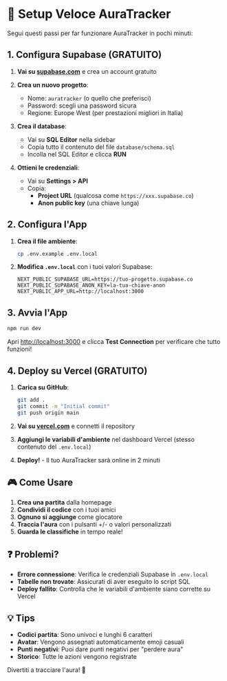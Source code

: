 # 🚀 Setup Veloce AuraTracker

Segui questi passi per far funzionare AuraTracker in pochi minuti:

## 1. Configura Supabase (GRATUITO)

1. **Vai su [supabase.com](https://supabase.com)** e crea un account gratuito
2. **Crea un nuovo progetto**:
   - Nome: `auratracker` (o quello che preferisci)
   - Password: scegli una password sicura
   - Regione: Europe West (per prestazioni migliori in Italia)

3. **Crea il database**:
   - Vai su **SQL Editor** nella sidebar
   - Copia tutto il contenuto del file `database/schema.sql`
   - Incolla nel SQL Editor e clicca **RUN**

4. **Ottieni le credenziali**:
   - Vai su **Settings > API**
   - Copia:
     - **Project URL** (qualcosa come `https://xxx.supabase.co`)
     - **Anon public key** (una chiave lunga)

## 2. Configura l'App

1. **Crea il file ambiente**:
   ```bash
   cp .env.example .env.local
   ```

2. **Modifica `.env.local`** con i tuoi valori Supabase:
   ```env
   NEXT_PUBLIC_SUPABASE_URL=https://tuo-progetto.supabase.co
   NEXT_PUBLIC_SUPABASE_ANON_KEY=la-tua-chiave-anon
   NEXT_PUBLIC_APP_URL=http://localhost:3000
   ```

## 3. Avvia l'App

```bash
npm run dev
```

Apri [http://localhost:3000](http://localhost:3000) e clicca **Test Connection** per verificare che tutto funzioni!

## 4. Deploy su Vercel (GRATUITO)

1. **Carica su GitHub**:
   ```bash
   git add .
   git commit -m "Initial commit"
   git push origin main
   ```

2. **Vai su [vercel.com](https://vercel.com)** e connetti il repository

3. **Aggiungi le variabili d'ambiente** nel dashboard Vercel (stesso contenuto del `.env.local`)

4. **Deploy!** - Il tuo AuraTracker sarà online in 2 minuti

## 🎮 Come Usare

1. **Crea una partita** dalla homepage
2. **Condividi il codice** con i tuoi amici  
3. **Ognuno si aggiunge** come giocatore
4. **Traccia l'aura** con i pulsanti +/- o valori personalizzati
5. **Guarda le classifiche** in tempo reale!

## ❓ Problemi?

- **Errore connessione**: Verifica le credenziali Supabase in `.env.local`
- **Tabelle non trovate**: Assicurati di aver eseguito lo script SQL
- **Deploy fallito**: Controlla che le variabili d'ambiente siano corrette su Vercel

## 💡 Tips

- **Codici partita**: Sono univoci e lunghi 6 caratteri
- **Avatar**: Vengono assegnati automaticamente emoji casuali
- **Punti negativi**: Puoi dare punti negativi per "perdere aura"
- **Storico**: Tutte le azioni vengono registrate

Divertiti a tracciare l'aura! 🌟
